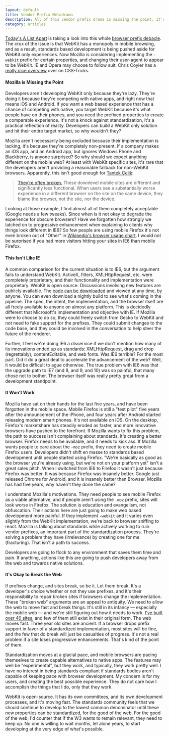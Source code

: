 ```yaml
---
layout: default
title: Vendor Prefix Melodrama
description: All of this vendor prefix drama is missing the point. It's not browser vs. browser, it's web vs. native, and the web needs to keep up.
category: articles
---
```

[Today's A List Apart](http://www.alistapart.com/issues/344) is taking a look into this whole [browser prefix debacle](http://www.glazman.org/weblog/dotclear/index.php?post/2012/02/09/CALL-FOR-ACTION:-THE-OPEN-WEB-NEEDS-YOU-NOW). The crux of the issue is that WebKit has a monopoly in mobile browsing, and as a result, standards based development is being pushed aside for WebKit only experiences. Now Mozilla is considering implementing the `-webkit` prefix for certain properties, and changing their user-agent to appear to be WebKit. IE and Opera may choose to follow suit. Chris Coyier has a [really nice overview](http://css-tricks.com/tldr-on-vendor-prefix-drama/) over on CSS-Tricks.

#### Mozilla is Missing the Point

Developers aren't developing WebKit only because they're lazy. They're doing it because they're competing with native apps, and right now that means iOS and Android. If you want a web based experience that has a chance of competing with native, you target WebKit because it's what people have on their phones, and you need the prefixed properties to create a comparable experience. It's not a knock against standardization, it's a practical reflection of reality. Developers can build a WebKit only solution and hit their entire target market, so why wouldn't they?

Mozilla aren't necessarily being excluded because their implementation is lacking, it's because they're completely non-present. If a company makes an iOS app, and an Android app, but ignores Windows Phone and Blackberry, is anyone surprised? So why should we expect anything different on the mobile web? At least with WebKit specific sites, it's rare that the developers aren't providing a reasonable fallback for non-WebKit browsers. Apparently, this isn't good enough for [Tantek Çelik](http://www.alistapart.com/articles/the-vendor-prefix-predicament-alas-eric-meyer-interviews-tantek-celik/):

> [They’re often broken.](http://people.mozilla.com/~atrain/mobile/Evangelism/chrome-compare/chrome-compare.html) These downlevel mobile sites are different and significantly less functional. When users see a substantially worse experience in a different browser on the site on the same device, they blame the browser, not the site, nor the device.
	
Looking at those example, I find almost all of them completely acceptable (Google needs a few tweaks). Since when is it not okay to degrade the experience for obscure browsers? Have we forgotten how strongly we latched on to progressive enhancement when explaining to clients why things look different in IE6? So few people are using mobile Firefox it's not even broken out of "Other" in [Wikipedia's browser usage chart](http://en.wikipedia.org/wiki/Usage_share_of_web_browsers#Summary_table). I would not be surprised if you had more visitors hitting your sites in IE6 than mobile Firefox. 

#### This Isn't Like IE

A common comparison for the current situation is to IE6, but the argument fails to understand WebKit. ActiveX, filters, XMLHttpRequest, etc. were completely proprietary, and their functionality and implementation were proprietary. WebKit is open source. Discussions involving new features are publicly available. The [code can be downloaded](http://www.webkit.org/building/checkout.html) and viewed at any time, by anyone. You can even download a nightly build to see what's coming in the pipeline. The spec, the intent, the implementation, and the browser itself are all freely available to anyone on almost any platform. This is decidedly different that Microsoft's implementation and objective with IE. If Mozilla were to choose to do so, they could freely switch from Gecko to WebKit and not need to fake support for the prefixes. They could submit changes to the code base, and they could be involved in the conversation to help steer the future of the renderer.

Further, I feel we're doing IE6 a disservice if we don't mention how many of its innovations ended up as standards: XMLHttpRequest, drag and drop (regrettably), contentEditable, and web fonts. Was IE6 terrible? For the most part. Did it do a great deal to accelerate the advancement of the web? Well, it would be difficult to ague otherwise. The true problem with IE6 was that the upgrade path to IE7 (and 8, and 9, and 10) was so painful, that many chose not to bother. The browser itself was really pretty great from a development standpoint.

#### It Won't Work

Mozilla have sat on their hands for the last five years, and have been forgotten in the mobile space. Mobile Firefox is still a "test pilot" five years after the announcement of the iPhone, and four years after Android started releasing modern smart phones. It's not available on iOS. On the desktop, Firefox's marketshare has steadily eroded as faster, and more innovative browsers have pushed to the forefront. If Mozilla wants to fix this problem, the path to success isn't complaining about standards, it's creating a better browser. Firefox needs to be available, and it needs to kick ass. If Mozilla wants people to care about the `-moz` prefix, they need to create mobile Firefox users. Developers didn't shift en masse to standards based development until people started using Firefox. "We're basically as good as the browser you're already using, but we're not on your platform yet" isn't a great sales pitch. When I switched from IE6 to Firefox it wasn't just because Firefox was better. It was because Firefox was insanely better. Google just released Chrome for Android, and it is insanely better than Browser. Mozilla has had five years, why haven't they done the same?

I understand Mozilla's motivations. They need people to see mobile Firefox as a viable alternative, and if people aren't using the `-moz` prefix, sites will look worse in Firefox. The solution is education and evangelism, not obfuscation. Their actions here are just going to make web based development more painful. If they implement `-webkit` and it varies even slightly from the WebKit implementation, we're back to browser sniffing to react. Mozilla is talking about standards while actively working to ruin vendor prefixes, an important part of the standardization process. They're solving a problem they have (irrelevance) by creating one for me (fracturing). That isn't a path to success.

Developers are going to flock to any environment that saves them time and pain. If anything, actions like this are going to push developers away from the web and towards native solutions.

#### It's Okay to Break the Web

If prefixes change, and sites break, so be it. Let them break. It's a developer's choice whether or not they use prefixes, and it's their responsibility to repair broken sites if browsers change the implementation. These "broken web" arguments are an appeal to antiquity. We need to allow the web to move fast and break things. It's still in its infancy — especially the mobile web — and we're still figuring out how it needs to work. [I've built over 40 sites](/sites-ive-built.html), and few of them still exist in their original form. The web moves fast. Three year old sites are ancient. If a browser drops prefix support in favor of a standardized implementation, most sites will be fine, and the few that do break will just be casualties of progress. It's not a real problem if a site loses progressive enhancements. That's kind of the point of them.

Standardization moves at a glacial pace, and mobile browsers are pacing themselves to create capable alternatives to native apps. The features may well be "experimental", but they work, and typically, they work pretty well. I have no interest in being standards compliant if standards bodies aren't capable of keeping pace with browser development. My concern is for my users, and creating the best possible experience. They do not care how I accomplish the things that I do, only that they work.

WebKit is open-source. It has its own committees, and its own development processes, and it's moving fast. The standards community feels that we should continue to develop to the lowest common denominator until these new properties can be standardized, for the good of the web. For the good of the web, I'd counter that if the W3 wants to remain relevant, they need to keep up. No one is willing to wait months, let alone years, to start developing at the very edge of what's possible.